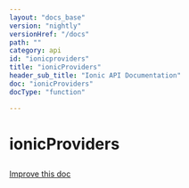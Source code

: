 ```yaml
---
layout: "docs_base"
version: "nightly"
versionHref: "/docs"
path: ""
category: api
id: "ionicproviders"
title: "ionicProviders"
header_sub_title: "Ionic API Documentation"
doc: "ionicProviders"
docType: "function"

---
```










<h1 class="api-title">
<a class="anchor" name="ionic-providers" href="#ionic-providers"></a>

ionicProviders






</h1>

<a class="improve-v2-docs" href="http://github.com/driftyco/ionic/edit/2.0//ionic/config/bootstrap.ts#L17">
Improve this doc
</a>







<!-- @usage tag -->


<!-- @property tags -->



<!-- instance methods on the class --><!-- related link --><!-- end content block -->


<!-- end body block -->

